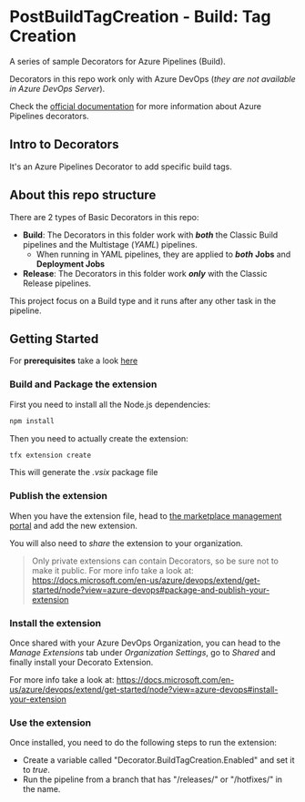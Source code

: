 # PostBuildTagCreation - Build: Tag Creation

A series of sample Decorators for Azure Pipelines (Build).

Decorators in this repo work only with Azure DevOps (_they are not available in Azure DevOps Server_).

Check the [official documentation](https://docs.microsoft.com/en-us/azure/devops/extend/develop/add-pipeline-decorator) for more information about Azure Pipelines decorators.

## Intro to Decorators

It's an Azure Pipelines Decorator to add specific build tags.

## About this repo structure

There are 2 types of Basic Decorators in this repo:

- __Build__: The Decorators in this folder work with ___both___ the Classic Build pipelines and the Multistage (_YAML_) pipelines. 
  - When running in YAML pipelines, they are applied to ___both___ __Jobs__ and __Deployment Jobs__
- __Release__: The Decorators in this folder work ___only___ with the Classic Release pipelines.

This project focus on a Build type and it runs after any other task in the pipeline.

## Getting Started

For __prerequisites__ take a look [here](https://docs.microsoft.com/en-us/azure/devops/extend/get-started/node?view=azure-devops#prerequisites)

### Build and Package the extension

First you need to install all the Node.js dependencies:

```cmd
npm install
```

Then you need to actually create the extension:

```cmd
tfx extension create
```

This will generate the _.vsix_ package file

### Publish the extension

When you have the extension file, head to [the marketplace management portal](https://marketplace.visualstudio.com/manage) and add the new extension.

You will also need to _share_ the extension to your organization.

> Only private extensions can contain Decorators, so be sure not to make it public.
For more info take a look at: https://docs.microsoft.com/en-us/azure/devops/extend/get-started/node?view=azure-devops#package-and-publish-your-extension

### Install the extension

Once shared with your Azure DevOps Organization, you can head to the _Manage Extensions_ tab under _Organization Settings_, go to _Shared_ and finally install your Decorato Extension.

For more info take a look at: https://docs.microsoft.com/en-us/azure/devops/extend/get-started/node?view=azure-devops#install-your-extension

### Use the extension

Once installed, you need to do the following steps to run the extension:
- Create a variable called "Decorator.BuildTagCreation.Enabled" and set it to _true_.
- Run the pipeline from a branch that has "/releases/" or "/hotfixes/" in the name.
